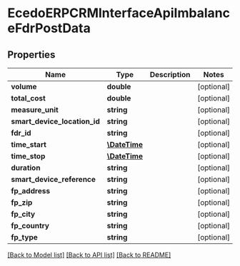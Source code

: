 # EcedoERPCRMInterfaceApiImbalanceFdrPostData

## Properties
Name | Type | Description | Notes
------------ | ------------- | ------------- | -------------
**volume** | **double** |  | [optional] 
**total_cost** | **double** |  | [optional] 
**measure_unit** | **string** |  | [optional] 
**smart_device_location_id** | **string** |  | [optional] 
**fdr_id** | **string** |  | [optional] 
**time_start** | [**\DateTime**](\DateTime.md) |  | [optional] 
**time_stop** | [**\DateTime**](\DateTime.md) |  | [optional] 
**duration** | **string** |  | [optional] 
**smart_device_reference** | **string** |  | [optional] 
**fp_address** | **string** |  | [optional] 
**fp_zip** | **string** |  | [optional] 
**fp_city** | **string** |  | [optional] 
**fp_country** | **string** |  | [optional] 
**fp_type** | **string** |  | [optional] 

[[Back to Model list]](../README.md#documentation-for-models) [[Back to API list]](../README.md#documentation-for-api-endpoints) [[Back to README]](../README.md)


